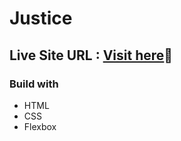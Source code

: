 # Justice
## Live Site URL : [Visit here](https://chipper-zabaione-f28510.netlify.app/)🚀
### Build with
- HTML
- CSS
- Flexbox

